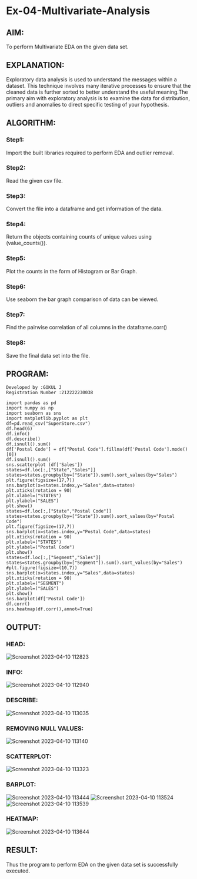 # Ex-04-Multivariate-Analysis

## AIM:

To perform Multivariate EDA on the given data set.

## EXPLANATION:

Exploratory data analysis is used to understand the messages within a dataset. This technique involves many iterative processes to ensure that the cleaned data is further sorted to better understand the useful meaning.The primary aim with exploratory analysis is to examine the data for distribution, outliers and anomalies to direct specific testing of your hypothesis.

## ALGORITHM:

### Step1:

Import the built libraries required to perform EDA and outlier removal.

### Step2:

Read the given csv file.

### Step3:

Convert the file into a dataframe and get information of the data.

### Step4:

Return the objects containing counts of unique values using (value_counts()).

### Step5:

Plot the counts in the form of Histogram or Bar Graph.

### Step6:

Use seaborn the bar graph comparison of data can be viewed.

### Step7:

Find the pairwise correlation of all columns in the dataframe.corr()

### Step8:

Save the final data set into the file.

## PROGRAM:
```
Developed by :GOKUL J
Registration Number :212222230038
```
```
import pandas as pd
import numpy as np
import seaborn as sns
import matplotlib.pyplot as plt
df=pd.read_csv("SuperStore.csv")
df.head(6)
df.info()
df.describe()
df.isnull().sum()
df['Postal Code'] = df["Postal Code"].fillna(df['Postal Code'].mode()[0])
df.isnull().sum()
sns.scatterplot (df['Sales'])
states=df.loc[:,["State","Sales"]]
states=states.groupby(by=["State"]).sum().sort_values(by="Sales")
plt.figure(figsize=(17,7))
sns.barplot(x=states.index,y="Sales",data=states)
plt.xticks(rotation = 90)
plt.xlabel=("STATES")
plt.ylabel=("SALES")
plt.show()
states=df.loc[:,["State","Postal Code"]]
states=states.groupby(by=["State"]).sum().sort_values(by="Postal Code")
plt.figure(figsize=(17,7))
sns.barplot(x=states.index,y="Postal Code",data=states)
plt.xticks(rotation = 90)
plt.xlabel=("STATES")
plt.ylabel=("Postal Code")
plt.show()
states=df.loc[:,["Segment","Sales"]]
states=states.groupby(by=["Segment"]).sum().sort_values(by="Sales")
#plt.figure(figsize=(10,7))
sns.barplot(x=states.index,y="Sales",data=states)
plt.xticks(rotation = 90)
plt.xlabel=("SEGMENT")
plt.ylabel=("SALES")
plt.show()
sns.barplot(df['Postal Code'])
df.corr()
sns.heatmap(df.corr(),annot=True)
```
## OUTPUT:
### HEAD:
![Screenshot 2023-04-10 112823](https://user-images.githubusercontent.com/120232371/230836668-7d3e3693-81e3-4161-b4f9-8061f7a93980.png)
### INFO:
![Screenshot 2023-04-10 112940](https://user-images.githubusercontent.com/120232371/230836843-e3f90a90-e09e-4dc4-a4af-21ff0bea71c6.png)
### DESCRIBE:
![Screenshot 2023-04-10 113035](https://user-images.githubusercontent.com/120232371/230836996-c7d35a31-d995-4de9-8eb8-b831b1b4dd2b.png)
### REMOVING NULL VALUES:
![Screenshot 2023-04-10 113140](https://user-images.githubusercontent.com/120232371/230837175-a23de069-b3a5-4916-8199-1f7a765e445a.png)
### SCATTERPLOT:
![Screenshot 2023-04-10 113323](https://user-images.githubusercontent.com/120232371/230837352-0878c773-19a6-46bc-9da7-c1c34f87431d.png)
### BARPLOT:
![Screenshot 2023-04-10 113444](https://user-images.githubusercontent.com/120232371/230837560-7b8d3818-371e-4dc9-956e-04724e73dd8c.png)
![Screenshot 2023-04-10 113524](https://user-images.githubusercontent.com/120232371/230837655-f014580c-87ed-46c1-b7cc-b24d5fc110f5.png)
![Screenshot 2023-04-10 113539](https://user-images.githubusercontent.com/120232371/230837683-a81f1258-ce0d-4234-a656-b6703c6c3ebb.png)
### HEATMAP:
![Screenshot 2023-04-10 113644](https://user-images.githubusercontent.com/120232371/230837818-e40fb309-8c11-41db-a737-f4c9837ede1b.png)

## RESULT:
Thus the program to perform EDA on the given data set is successfully executed.




